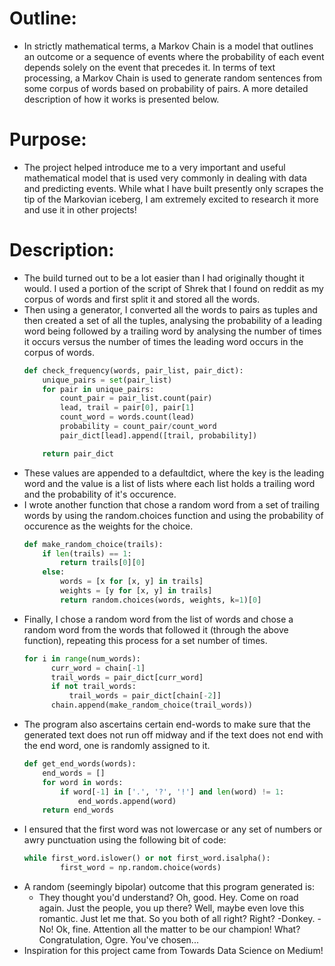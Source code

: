 # Outline:

- In strictly mathematical terms, a Markov Chain is a model that outlines an outcome or a sequence of events where the probability of each event depends solely on the event that precedes it. In terms of text processing, a Markov Chain is used to generate random sentences from some corpus of words based on probability of pairs. A more detailed description of how it works is presented below.

# Purpose:

- The project helped introduce me to a very important and useful mathematical model that is used very commonly in dealing with data and predicting events. While what I have built presently only scrapes the tip of the Markovian iceberg, I am extremely excited to research it more and use it in other projects!

# Description:

- The build turned out to be a lot easier than I had originally thought it would. I used a portion of the script of Shrek that I found on reddit as my corpus of words and first split it and stored all the words.
- Then using a generator, I converted all the words to pairs as tuples and then created a set of all the tuples, analysing the probability of a leading word being followed by a trailing word by analysing the number of times it occurs versus the number of times the leading word occurs in the corpus of words.
    ```python
    def check_frequency(words, pair_list, pair_dict):
        unique_pairs = set(pair_list)
        for pair in unique_pairs:
            count_pair = pair_list.count(pair)
            lead, trail = pair[0], pair[1]
            count_word = words.count(lead)
            probability = count_pair/count_word
            pair_dict[lead].append([trail, probability])

        return pair_dict
    ```
- These values are appended to a defaultdict, where the key is the leading word and the value is a list of lists where each list holds a trailing word and the probability of it's occurence.
- I wrote another function that chose a random word from a set of trailing words by using the random.choices function and using the probability of occurence as the weights for the choice.
    ```python
    def make_random_choice(trails):
        if len(trails) == 1:
            return trails[0][0]
        else:
            words = [x for [x, y] in trails]
            weights = [y for [x, y] in trails]
            return random.choices(words, weights, k=1)[0]
    ```
- Finally, I chose a random word from the list of words and chose a random word from the words that followed it (through the above function), repeating this process for a set number of times.
    ```python
    for i in range(num_words):
          curr_word = chain[-1]
          trail_words = pair_dict[curr_word]
          if not trail_words:
              trail_words = pair_dict[chain[-2]]
          chain.append(make_random_choice(trail_words))
    ```
- The program also ascertains certain end-words to make sure that the generated text does not run off midway and if the text does not end with the end word, one is randomly assigned to it.
    ```python
    def get_end_words(words):
        end_words = []
        for word in words:
            if word[-1] in ['.', '?', '!'] and len(word) != 1:
                end_words.append(word)
        return end_words
    ```
- I ensured that the first word was not lowercase or any set of numbers or awry punctuation using the following bit of code:
    ```python
    while first_word.islower() or not first_word.isalpha():
            first_word = np.random.choice(words)
    ```
- A random (seemingly bipolar) outcome that this program generated is:
  - They thought you'd understand? Oh, good. Hey. Come on road again. Just the people, you up there? Well, maybe even love this romantic. Just let me that. So you both of all right? Right? -Donkey. -No! Ok, fine. Attention all the matter to be our champion! What? Congratulation, Ogre. You've chosen...
- Inspiration for this project came from Towards Data Science on Medium!
